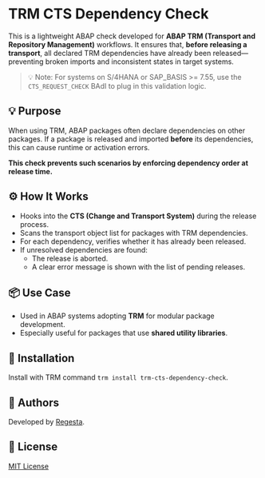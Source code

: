 # TRM CTS Dependency Check

This is a lightweight ABAP check developed for **ABAP TRM (Transport and Repository Management)** workflows. It ensures that, **before releasing a transport**, all declared TRM dependencies have already been released—preventing broken imports and inconsistent states in target systems.

> 💡 Note: For systems on S/4HANA or SAP_BASIS >= 7.55, use the `CTS_REQUEST_CHECK` BAdI to plug in this validation logic.

## 💡 Purpose

When using TRM, ABAP packages often declare dependencies on other packages. If a package is released and imported **before** its dependencies, this can cause runtime or activation errors.

**This check prevents such scenarios by enforcing dependency order at release time.**

## ⚙️ How It Works

- Hooks into the **CTS (Change and Transport System)** during the release process.
- Scans the transport object list for packages with TRM dependencies.
- For each dependency, verifies whether it has already been released.
- If unresolved dependencies are found:
  - The release is aborted.
  - A clear error message is shown with the list of pending releases.

## 📦 Use Case

- Used in ABAP systems adopting **TRM** for modular package development.
- Especially useful for packages that use **shared utility libraries**.

## 🚀 Installation

Install with TRM command `trm install trm-cts-dependency-check`.

## 👥 Authors

Developed by [Regesta](https://www.regestaitalia.eu/).

## 📝 License

[MIT License](LICENSE)
